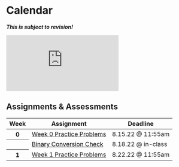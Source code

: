 
# Calendar

***This is subject to revision!***

<iframe src="https://calendar.google.com/calendar/embed?height=800&wkst=1&bgcolor=%23ffffff&ctz=America%2FNew_York&showTitle=1&showNav=1&showDate=1&showPrint=0&showTabs=0&showCalendars=0&showTz=0&src=Y19jbGFzc3Jvb21jNzc5MGY2YkBncm91cC5jYWxlbmRhci5nb29nbGUuY29t&color=%233F51B5" style="border-width:0" width="inherit" height="inherit" frameborder="0" scrolling="no"></iframe>

## Assignments & Assessments

<table class="table table-striped table-hover">
    <thead>
        <tr>
            <th scope="col">Week</th>
            <th scope="col">Assignment</th>
            <th scope="col">Deadline</th>
        </tr>
    </thead>
    <tbody>
        <tr>
            <th scope="row">0</th>
            <td><a class="btn btn-link" tabindex="-1" href="https://github.com/APCSP-SLCA/Weekly-Assignments/raw/main/Week%200%20Assignments/Week%200%20Practice%20Problems.zip">Week 0 Practice Problems</a></td>
            <td>8.15.22 @ 11:55am</td>
        </tr>
        <tr>
            <th scope="row"></th>
            <td><a class="btn btn-link disabled" style="color: black;" tabindex="-1" href="#">Binary Conversion Check</a></td>
            <td>8.18.22 @ in-class</td>
        </tr>
        <tr>
            <th scope="row">1</th>
            <td><a class="btn btn-link" tabindex="-1" href="https://github.com/APCSP-SLCA/Weekly-Assignments/raw/main/Week%201%20Assignments/week_1_practice.pdf">Week 1 Practice Problems</a></td>
            <td>8.22.22 @ 11:55am</td>
        </tr>
        <!-- <tr>
            <th scope="row">3</th>
            <td><a class="btn btn-link disabled" tabindex="-1" href="{{ '/curriculum/unit_0/ascii/' | relative_url }}">ASCII</a></td>
        </tr>
        <tr>
            <th scope="row">4</th>
            <td><a class="btn btn-link disabled" tabindex="-1" href="{{ '/curriculum/unit_0/numbers/hexadecimal' | relative_url }}">Hexadecimal</a></td>
        </tr>
        <tr>
            <th scope="row">5</th>
            <td><a class="btn btn-link disabled" tabindex="-1" href="{{ '/curriculum/info_and_hw/information/images' | relative_url }}">Images</a></td>
        </tr>
        <tr>
            <th scope="row">6</th>
            <td><a class="btn btn-link disabled" tabindex="-1" href="{{ '/curriculum/unit_0/compression' | relative_url }}">Compressing Information</a></td>
        </tr>
        <tr>
            <th scope="row">7</th>
            <td><a class="btn btn-link disabled" tabindex="-1" href="{{ '/curriculum/unit_0/analog_digital' | relative_url }}">Analog vs Digital Information</a></td>
        </tr> -->
    </tbody>
</table>
